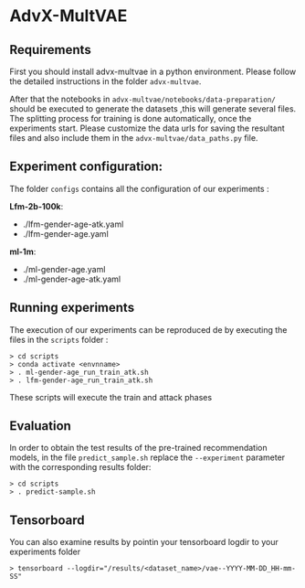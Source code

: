 # AdvX-MultVAE
## Requirements 
First you should install  advx-multvae in a python environment. Please follow the detailed instructions in the folder `advx-multvae`.

After that the notebooks in `advx-multvae/notebooks/data-preparation/` should be executed to generate the datasets
,this will generate several files. The splitting process for training is done automatically, once the experiments start. Please customize the data urls for saving the resultant files and also include them in the `advx-multvae/data_paths.py` file.

## Experiment configuration:
The folder `configs` contains all the configuration of our experiments :

__Lfm-2b-100k__:
- ./lfm-gender-age-atk.yaml
- ./lfm-gender-age.yaml

__ml-1m__:
- ./ml-gender-age.yaml
- ./ml-gender-age-atk.yaml

## Running experiments
The execution of our experiments can be reproduced de by executing the files in the `scripts` folder :
```
> cd scripts
> conda activate <envnname>
> . ml-gender-age_run_train_atk.sh
> . lfm-gender-age_run_train_atk.sh  
```
These scripts will execute the train and attack phases
## Evaluation
In order to obtain the test results of the pre-trained recommendation models, in the file `predict_sample.sh` replace the `--experiment` parameter with the corresponding results folder:
```
> cd scripts
> . predict-sample.sh

```
## Tensorboard
You can also examine results by pointin your tensorboard logdir to your experiments folder
```
> tensorboard --logdir="/results/<dataset_name>/vae--YYYY-MM-DD_HH-mm-SS"
```
